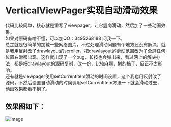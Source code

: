 # VerticalViewPager实现自动滑动效果
代码比较简单，核心就是重写了viewpager，让它竖向滑动，然后加了一些动画效果。<br />
如果对原码有啥不懂，可以加QQ：3495268188 问我一下。<br />
总之就是很简单的加载一些网络图片，不过处理滑动问题有个地方还没有解决，就是我用反射改了drawlayout的scroller，把drawlayout的滑动范围改为了全屏任何位置右滑都出现，这样就出现了一个bug，长按也会弹出来，看过网上的解决办法，都是把drawlayout的源码复制，改一份，比较麻烦，懒的搞了，反正不太影响。<br />
还有就是viewpager使用setCurrentItem滑动的时间设置，这个我也用反射改了源码，不然后设置自动滑动的时候调用setCurrentItem方法一下就会滑动过去，动画效果都看不到了。<br />
## 效果图如下：
![image](https://github.com/MoonShadow66/YuanShenAlbum/blob/main/gif/yuanshen.gif)



